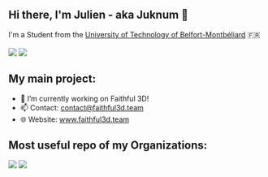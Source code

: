 ## Hi there, I'm Julien - aka Juknum 👋
I'm a Student from the [University of Technology of Belfort-Montbéliard](https://www.utbm.fr/) 🇫🇷  
<br/>
[![](https://github-readme-stats.vercel.app/api?username=Juknum&hide_title=true&hide=prs&show_icons=true&theme=dark)](#) 
[![](https://github-readme-stats.vercel.app/api/top-langs/?username=Juknum&layout=compact&hide_title=true&theme=dark)](#)


## My main project:
- 🔭 I’m currently working on Faithful 3D!
- 📫 Contact: contact@faithful3d.team
- 🌐 Website: www.faithful3d.team

## Most useful repo of my Organizations:

[![](https://github-readme-stats.vercel.app/api/pin/?username=Faithful3D&repo=1%2E16&theme=dark&show_owner=true)](#)
[![](https://github-readme-stats.vercel.app/api/pin/?username=Faithful%2DDungeons&repo=Resource%2DPack&theme=dark&show_owner=true)](#)
